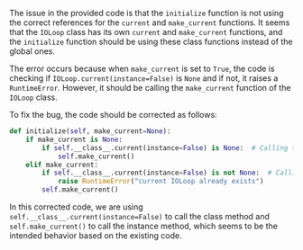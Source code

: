 The issue in the provided code is that the `initialize` function is not using the correct references for the `current` and `make_current` functions. It seems that the `IOLoop` class has its own `current` and `make_current` functions, and the `initialize` function should be using these class functions instead of the global ones.

The error occurs because when `make_current` is set to `True`, the code is checking if `IOLoop.current(instance=False)` is `None` and if not, it raises a `RuntimeError`. However, it should be calling the `make_current` function of the `IOLoop` class.

To fix the bug, the code should be corrected as follows:

```python
def initialize(self, make_current=None):
    if make_current is None:
        if self.__class__.current(instance=False) is None:  # Calling the class method
            self.make_current()
    elif make_current:
        if self.__class__.current(instance=False) is not None:  # Calling the class method
            raise RuntimeError("current IOLoop already exists")
        self.make_current()
```

In this corrected code, we are using `self.__class__.current(instance=False)` to call the class method and `self.make_current()` to call the instance method, which seems to be the intended behavior based on the existing code.